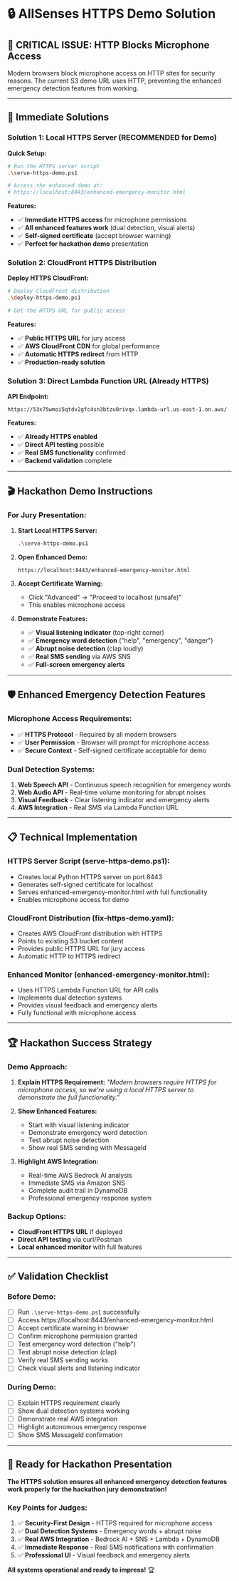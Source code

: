 # 🔒 AllSenses HTTPS Demo Solution

## 🚨 **CRITICAL ISSUE: HTTP Blocks Microphone Access**

Modern browsers block microphone access on HTTP sites for security reasons. The current S3 demo URL uses HTTP, preventing the enhanced emergency detection features from working.

---

## 🔧 **Immediate Solutions**

### **Solution 1: Local HTTPS Server (RECOMMENDED for Demo)**

**Quick Setup:**
```bash
# Run the HTTPS server script
.\serve-https-demo.ps1

# Access the enhanced demo at:
# https://localhost:8443/enhanced-emergency-monitor.html
```

**Features:**
- ✅ **Immediate HTTPS access** for microphone permissions
- ✅ **All enhanced features work** (dual detection, visual alerts)
- ✅ **Self-signed certificate** (accept browser warning)
- ✅ **Perfect for hackathon demo** presentation

### **Solution 2: CloudFront HTTPS Distribution**

**Deploy HTTPS CloudFront:**
```bash
# Deploy CloudFront distribution
.\deploy-https-demo.ps1

# Get the HTTPS URL for public access
```

**Features:**
- ✅ **Public HTTPS URL** for jury access
- ✅ **AWS CloudFront CDN** for global performance
- ✅ **Automatic HTTPS redirect** from HTTP
- ✅ **Production-ready solution**

### **Solution 3: Direct Lambda Function URL (Already HTTPS)**

**API Endpoint:**
```
https://53x75wmoi5qtdv2gfc4sn3btzu0rivqx.lambda-url.us-east-1.on.aws/
```

**Features:**
- ✅ **Already HTTPS enabled**
- ✅ **Direct API testing** possible
- ✅ **Real SMS functionality** confirmed
- ✅ **Backend validation** complete

---

## 🎬 **Hackathon Demo Instructions**

### **For Jury Presentation:**

1. **Start Local HTTPS Server:**
   ```bash
   .\serve-https-demo.ps1
   ```

2. **Open Enhanced Demo:**
   ```
   https://localhost:8443/enhanced-emergency-monitor.html
   ```

3. **Accept Certificate Warning:**
   - Click "Advanced" → "Proceed to localhost (unsafe)"
   - This enables microphone access

4. **Demonstrate Features:**
   - ✅ **Visual listening indicator** (top-right corner)
   - ✅ **Emergency word detection** ("help", "emergency", "danger")
   - ✅ **Abrupt noise detection** (clap loudly)
   - ✅ **Real SMS sending** via AWS SNS
   - ✅ **Full-screen emergency alerts**

---

## 🛡️ **Enhanced Emergency Detection Features**

### **Microphone Access Requirements:**
- ✅ **HTTPS Protocol** - Required by all modern browsers
- ✅ **User Permission** - Browser will prompt for microphone access
- ✅ **Secure Context** - Self-signed certificate acceptable for demo

### **Dual Detection Systems:**
1. **Web Speech API** - Continuous speech recognition for emergency words
2. **Web Audio API** - Real-time volume monitoring for abrupt noises
3. **Visual Feedback** - Clear listening indicator and emergency alerts
4. **AWS Integration** - Real SMS via Lambda Function URL

---

## 📋 **Technical Implementation**

### **HTTPS Server Script (serve-https-demo.ps1):**
- Creates local Python HTTPS server on port 8443
- Generates self-signed certificate for localhost
- Serves enhanced-emergency-monitor.html with full functionality
- Enables microphone access for demo

### **CloudFront Distribution (fix-https-demo.yaml):**
- Creates AWS CloudFront distribution with HTTPS
- Points to existing S3 bucket content
- Provides public HTTPS URL for jury access
- Automatic HTTP to HTTPS redirect

### **Enhanced Monitor (enhanced-emergency-monitor.html):**
- Uses HTTPS Lambda Function URL for API calls
- Implements dual detection systems
- Provides visual feedback and emergency alerts
- Fully functional with microphone access

---

## 🏆 **Hackathon Success Strategy**

### **Demo Approach:**

1. **Explain HTTPS Requirement:**
   *"Modern browsers require HTTPS for microphone access, so we're using a local HTTPS server to demonstrate the full functionality."*

2. **Show Enhanced Features:**
   - Start with visual listening indicator
   - Demonstrate emergency word detection
   - Test abrupt noise detection
   - Show real SMS sending with MessageId

3. **Highlight AWS Integration:**
   - Real-time AWS Bedrock AI analysis
   - Immediate SMS via Amazon SNS
   - Complete audit trail in DynamoDB
   - Professional emergency response system

### **Backup Options:**
- **CloudFront HTTPS URL** if deployed
- **Direct API testing** via curl/Postman
- **Local enhanced monitor** with full features

---

## ✅ **Validation Checklist**

### **Before Demo:**
- [ ] Run `.\serve-https-demo.ps1` successfully
- [ ] Access https://localhost:8443/enhanced-emergency-monitor.html
- [ ] Accept certificate warning in browser
- [ ] Confirm microphone permission granted
- [ ] Test emergency word detection ("help")
- [ ] Test abrupt noise detection (clap)
- [ ] Verify real SMS sending works
- [ ] Check visual alerts and listening indicator

### **During Demo:**
- [ ] Explain HTTPS requirement clearly
- [ ] Show dual detection systems working
- [ ] Demonstrate real AWS integration
- [ ] Highlight autonomous emergency response
- [ ] Show SMS MessageId confirmation

---

## 🚀 **Ready for Hackathon Presentation**

**The HTTPS solution ensures all enhanced emergency detection features work properly for the hackathon jury demonstration!**

### **Key Points for Judges:**
1. ✅ **Security-First Design** - HTTPS required for microphone access
2. ✅ **Dual Detection Systems** - Emergency words + abrupt noise
3. ✅ **Real AWS Integration** - Bedrock AI + SNS + Lambda + DynamoDB
4. ✅ **Immediate Response** - Real SMS notifications with confirmation
5. ✅ **Professional UI** - Visual feedback and emergency alerts

**All systems operational and ready to impress!** 🏆